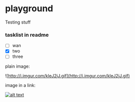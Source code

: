 playground
==========

Testing stuff

### tasklist in readme
- [ ] wan
- [x] two
- [ ] three

plain image:

![http://i.imgur.com/kleJ2jJ.gif](http://i.imgur.com/kleJ2jJ.gif)

image in a link:

[![alt text][2]][1]

  [1]: http:/github.com/ripexz
  [2]: http://i.imgur.com/kleJ2jJ.gif (hello world)

